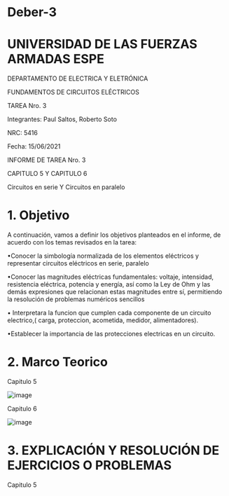 # Deber-3

# UNIVERSIDAD DE LAS FUERZAS ARMADAS ESPE

DEPARTAMENTO DE ELECTRICA Y ELETRÓNICA

FUNDAMENTOS DE CIRCUITOS ELÉCTRICOS

TAREA Nro. 3

Integrantes: Paul Saltos, Roberto Soto

NRC: 5416

Fecha: 15/06/2021

INFORME DE TAREA Nro. 3

CAPITULO 5 Y CAPITULO 6

Circuitos en serie Y Circuitos en paralelo

# 1. Objetivo 

A continuación, vamos a definir los objetivos planteados en el informe, de acuerdo con los temas revisados en la tarea:

•Conocer la simbología normalizada de los elementos eléctricos y representar circuitos eléctricos en serie, paralelo 

•Conocer las magnitudes eléctricas fundamentales: voltaje, intensidad, resistencia eléctrica, potencia y energía, así como la Ley de Ohm y las demás expresiones que relacionan estas magnitudes entre sí, permitiendo la resolución de problemas numéricos sencillos

• Interpretara la funcion que cumplen cada componente de un circuito electrico,( carga, proteccion, acometida, medidor, alimentadores).

•Establecer la importancia de las protecciones electricas en un circuito.

# 2. Marco Teorico 

Capitulo 5 

![image](https://user-images.githubusercontent.com/85178869/122015201-80ca0600-cd85-11eb-97df-90822bae9630.png)

Capitulo 6

![image](https://user-images.githubusercontent.com/85178869/122015678-ecac6e80-cd85-11eb-9588-b34b62af18e4.png)

# 3. EXPLICACIÓN Y RESOLUCIÓN DE EJERCICIOS O PROBLEMAS

Capitulo 5


